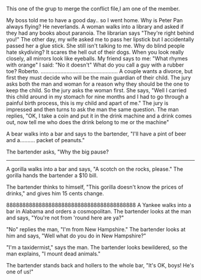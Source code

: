 
This one of the grup to merge the conflict file,I am one of  the member.

My boss told me to have a good day.. so I went home.
Why is Peter Pan always flying? He neverlands.
A woman walks into a library and asked if they had any books about paranoia. The librarian says "They're right behind you!"
The other day, my wife asked me to pass her lipstick but I accidentally passed her a glue stick. She still isn't talking to me.
Why do blind people hate skydiving? It scares the hell out of their dogs.
When you look really closely, all mirrors look like eyeballs.
My friend says to me: "What rhymes with orange" I said: "No it doesn't"
What do you call a guy with a rubber toe? Roberto.
...................................................
A couple wants a divorce, but first they must decide who will be the main guardian of their child. The jury asks both the man and woman for a reason why they should be the one to keep the child. So the jury asks the woman first. She says, "Well I carried this child around in my stomach for nine months and I had to go through a painful birth process, this is my child and apart of me." The jury is impressed and then turns to ask the man the same question. The man replies, "OK, I take a coin and put it in the drink machine and a drink comes out, now tell me who does the drink belong to me or the machine"

A bear walks into a bar and says to the bartender, "I'll have a pint of beer and a.......... packet of peanuts."

The bartender asks, "Why the big pause?
***********************************************
A gorilla walks into a bar and says, "A scotch on the rocks, please." The gorilla hands the bartender a $10 bill.

The bartender thinks to himself, "This gorilla doesn't know the prices of drinks," and gives him 15 cents change.



8888888888888888888888888888888888888888
A Yankee walks into a bar in Alabama and orders a cosmopolitan. The bartender looks at the man and says, "You're not from 'round here are ya?"

"No" replies the man, "I'm from New Hampshire." The bartender looks at him and says, "Well what do you do in New Hampshire?"

"I'm a taxidermist," says the man. The bartender looks bewildered, so the man explains, "I mount dead animals."

The bartender stands back and hollers to the whole bar, "It's OK, boys! He's one of us!"

